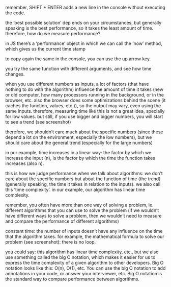 remember, SHIFT + ENTER adds a new line in the console without executing the code.

the ‘best possible solution’ dep ends on your circumstances, but generally speaking is the best performance, so it takes the least amount of time. therefore, how do we measure performance?

in JS there’s a ‘performance’ object in which we can call the ‘now’ method, which gives us the current time stamp

to copy again the same in the console, you can use the up arrow key.

you try the same function with different arguments, and see how time changes.

when you use different numbers as inputs, a lot of factors (that have nothing to do with the algorithm) influence the amount of time it takes (new or old computer, how many processors running in the background, or in the browser, etc. also the browser does some optimizations behind the scene (it caches the function, values, etc.)), so the output may vary, even using the same inputs. therefore, measuring time like this is not a great idea, specially for low values. but still, if you use bigger and bigger numbers, you will start to see a trend (see screenshot)

therefore, we shouldn’t care much about the specific numbers (since these depend a lot on the environment, especially the low numbers), but we should care about the general trend (especially for the large numbers)

in our example, time increases in a linear way: the factor by which we increase the input (n), is the factor by which the time the function takes increases (also n).

this is how we judge performance when we talk about algorithms: we don’t care about the specific numbers but about the function of time (the trend) (generally speaking, the time it takes in relation to the inputs). we also call this ‘time complexity’. in our example, our algorithm has linear time complexity.

remember, you often have more than one way of solving a problem, ie. different algorithms that you can use to solve the problem (if we wouldn’t have different ways to solve a problem, then we wouldn’t need to measure and compare the performance of different algorithms)

constant time: the number of inputs doesn’t have any influence on the time that the algorithm takes. for example, the mathematical formula to solve our problem (see screenshot): there is no loop.

you could say: this algorithm has linear time complexity, etc., but we also use something called the big O notation, which makes it easier for us to express the time complexity of a given algorithm to other developers. Big O notation looks like this: O(n), O(1), etc. You can use the big O notation to add annotations in your code, or answer your interviewer, etc. Big O notation is the standard way to compare performance between algorithms.
